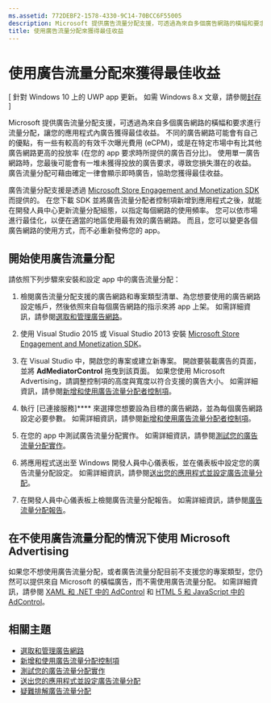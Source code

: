 ```yaml
---
ms.assetid: 772DEBF2-1578-4330-9C14-70BCC6F55005
description: Microsoft 提供廣告流量分配支援，可透過為來自多個廣告網路的橫幅和要求進行流量分配，讓您的應用程式內廣告獲得最佳收益。
title: 使用廣告流量分配來獲得最佳收益
---
```


#  使用廣告流量分配來獲得最佳收益


\[ 針對 Windows 10 上的 UWP app 更新。 如需 Windows 8.x 文章，請參閱[封存](http://go.microsoft.com/fwlink/p/?linkid=619132) \]

Microsoft 提供廣告流量分配支援，可透過為來自多個廣告網路的橫幅和要求進行流量分配，讓您的應用程式內廣告獲得最佳收益。 不同的廣告網路可能會有自己的優點，有一些有較高的有效千次曝光費用 (eCPM)，或是在特定市場中有比其他廣告網路更高的投放率 (在您的 app 要求時所提供的廣告百分比)。 使用單一廣告網路時，您最後可能會有一堆未獲得投放的廣告要求，導致您損失潛在的收益。 廣告流量分配可藉由確定一律會顯示即時廣告，協助您獲得最佳收益。

廣告流量分配支援是透過 [Microsoft Store Engagement and Monetization SDK](http://aka.ms/store-em-sdk) 而提供的。 在您下載 SDK 並將廣告流量分配者控制項新增到應用程式之後，就能在開發人員中心更新流量分配組態，以指定每個網路的使用頻率。 您可以依市場進行最佳化，以便在適當的地區使用最有效的廣告網路。 而且，您可以變更各個廣告網路的使用方式，而不必重新發佈您的 app。

## 開始使用廣告流量分配


請依照下列步驟來安裝和設定 app 中的廣告流量分配：

1.  檢閱廣告流量分配支援的廣告網路和專案類型清單、為您想要使用的廣告網路設定帳戶，然後依照來自每個廣告網路的指示來將 app 上架。 如需詳細資訊，請參閱[選取和管理廣告網路](select-and-manage-your-ad-networks.md)。

2.  使用 Visual Studio 2015 或 Visual Studio 2013 安裝 [Microsoft Store Engagement and Monetization SDK](http://aka.ms/store-em-sdk)。

3.  在 Visual Studio 中，開啟您的專案或建立新專案。 開啟要裝載廣告的頁面，並將 **AdMediatorControl** 拖曳到該頁面。 如果您使用 Microsoft Advertising，請調整控制項的高度與寬度以符合支援的廣告大小。 如需詳細資訊，請參閱[新增和使用廣告流量分配者控制項](add-and-use-the-ad-mediator-control.md)。

4.  執行 [已連接服務]**** 來選擇您想要設為目標的廣告網路，並為每個廣告網路設定必要參數。 如需詳細資訊，請參閱[新增和使用廣告流量分配者控制項](add-and-use-the-ad-mediator-control.md)。

5.  在您的 app 中測試廣告流量分配實作。 如需詳細資訊，請參閱[測試您的廣告流量分配實作](test-your-ad-mediation-implementation.md)。

6.  將應用程式送出至 Windows 開發人員中心儀表板，並在儀表板中設定您的廣告流量分配設定。 如需詳細資訊，請參閱[送出您的應用程式並設定廣告流量分配](submit-your-app-and-configure-ad-mediation.md)。

7.  在開發人員中心儀表板上檢閱廣告流量分配報告。 如需詳細資訊，請參閱[廣告流量分配報告](https://msdn.microsoft.com/library/windows/apps/mt148521)。

## 在不使用廣告流量分配的情況下使用 Microsoft Advertising


如果您不想使用廣告流量分配，或者廣告流量分配目前不支援您的專案類型，您仍然可以提供來自 Microsoft 的橫幅廣告，而不需使用廣告流量分配。 如需詳細資訊，請參閱 [XAML 和 .NET 中的 AdControl](https://msdn.microsoft.com/library/mt313186.aspx) 和 [HTML 5 和 JavaScript 中的 AdControl](https://msdn.microsoft.com/library/mt313130.aspx)。

## 相關主題

* [選取和管理廣告網路](select-and-manage-your-ad-networks.md)
* [新增和使用廣告流量分配控制項](add-and-use-the-ad-mediator-control.md)
* [測試您的廣告流量分配實作](test-your-ad-mediation-implementation.md)
* [送出您的應用程式並設定廣告流量分配](submit-your-app-and-configure-ad-mediation.md)
* [疑難排解廣告流量分配](troubleshoot-ad-mediation.md)
 

 


<!--HONumber=Mar16_HO5-->


